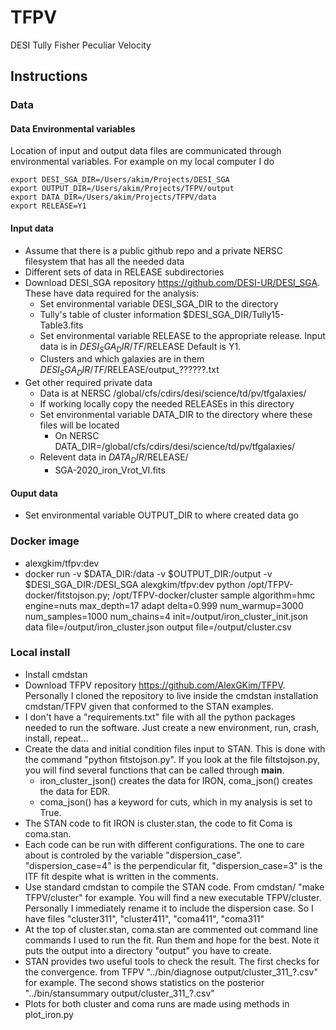 # TFPV
DESI Tully Fisher Peculiar Velocity

## Instructions

### Data

#### Data Environmental variables
Location of input and output data files are communicated through environmental variables.  For example on my local computer I do
```
export DESI_SGA_DIR=/Users/akim/Projects/DESI_SGA
export OUTPUT_DIR=/Users/akim/Projects/TFPV/output 
export DATA_DIR=/Users/akim/Projects/TFPV/data
export RELEASE=Y1
```

#### Input data
- Assume that there is a public github repo and a private NERSC filesystem that has all the needed data
- Different sets of data in RELEASE subdirectories
- Download DESI_SGA repository https://github.com/DESI-UR/DESI_SGA.  These have data required for the analysis:
  - Set environmental variable DESI_SGA_DIR to the directory
  - Tully's table of cluster information $DESI_SGA_DIR/Tully15-Table3.fits
  - Set environmental variable RELEASE to the appropriate release.  Input data is in $DESI_SGA_DIR/TF/$RELEASE Default is Y1.
  - Clusters and which galaxies are in them $DESI_SGA_DIR/TF/$RELEASE/output_??????.txt
- Get other required private data
  - Data is at NERSC /global/cfs/cdirs/desi/science/td/pv/tfgalaxies/
  - If working locally copy the needed RELEASEs in this directory
  - Set environmental variable DATA_DIR to the directory where these files will be located
    - On NERSC DATA_DIR=/global/cfs/cdirs/desi/science/td/pv/tfgalaxies/
  - Relevent data in $DATA_DIR/$RELEASE/
    - SGA-2020_iron_Vrot_VI.fits
   
#### Ouput data
- Set environmental variable OUTPUT_DIR to where created data go 

### Docker image
- alexgkim/tfpv:dev
- docker run -v $DATA_DIR:/data -v $OUTPUT_DIR:/output -v $DESI_SGA_DIR:/DESI_SGA alexgkim/tfpv:dev python /opt/TFPV-docker/fitstojson.py;  /opt/TFPV-docker/cluster sample algorithm=hmc engine=nuts max_depth=17 adapt delta=0.999 num_warmup=3000 num_samples=1000 num_chains=4 init=/output/iron_cluster_init.json data file=/output/iron_cluster.json output file=/output/cluster.csv


### Local install

- Install cmdstan
- Download TFPV repository https://github.com/AlexGKim/TFPV.  Personally I cloned the repository to live inside the cmdstan installation cmdstan/TFPV given that conformed to the STAN examples.
- I don't have a "requirements.txt" file with all the python packages needed to run the software.  Just create a new environment, run, crash, install, repeat...
- Create the data and initial condition files input to STAN.  This is done with the command "python fitstojson.py".  If you look at the file filtstojson.py, you will find several functions that can be called through __main__.
  - iron_cluster_json() creates the data for IRON, coma_json() creates the data for EDR.
  - coma_json() has a keyword for cuts, which in my analysis is set to True.
- The STAN code to fit IRON is cluster.stan, the code to fit Coma is coma.stan.
- Each code can be run with different configurations.  The one to care about is controled by the variable "dispersion_case".  "dispersion_case=4" is the perpendicular fit, "dispersion_case=3" is the ITF fit despite what is written in the comments.
- Use standard cmdstan to compile the STAN code.  From cmdstan/ "make TFPV/cluster" for example.  You will find a new executable TFPV/cluster. Personally I immediately rename it to include the dispersion case.  So I have files "cluster311", "cluster411", "coma411", "coma311"
- At the top of cluster.stan, coma.stan are commented out command line commands I used to run the fit.  Run them and hope for the best.  Note it puts the output into a directory "output" you have to create.
- STAN provides two useful tools to check the result.  The first checks for the convergence. from TFPV  "../bin/diagnose output/cluster_311_?.csv" for example.  The second shows statistics on the posterior "../bin/stansummary output/cluster_311_?.csv"
- Plots for both cluster and coma runs are made using methods in plot_iron.py

